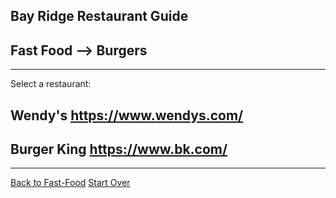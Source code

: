 ## Bay Ridge Restaurant Guide 
## Fast Food --> Burgers
---
Select a restaurant:
## Wendy's https://www.wendys.com/
## Burger King https://www.bk.com/
---
[Back to Fast-Food](fast-food.md)
[Start Over](../home.md)